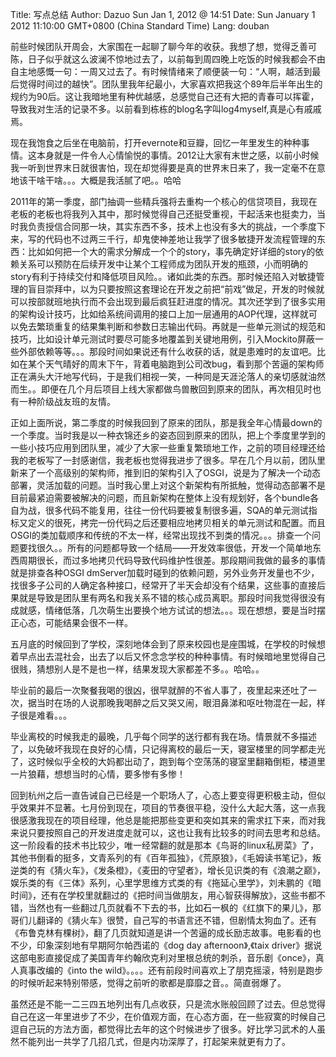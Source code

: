 Title: 写点总结
Author: Dazuo Sun
Jan 1, 2012 @ 14:51
Date: Sun January 1 2012 11:10:00 GMT+0800 (China Standard Time)
Lang: douban


   前些时候团队开周会，大家围在一起聊了聊今年的收获。我想了想，觉得乏善可陈，日子似乎就这么波澜不惊地过去了，以前每到周四晚上吃饭的时候我都会不由自主地感慨一句：一周又过去了。有时候情绪来了顺便装一句：“人啊，越活到最后觉得时间过的越快”。团队里我年纪最小，大家喜欢把我这个89年后半年出生的规约为90后。这让我暗地里有种优越感，总感觉自己还有大把的青春可以挥霍，导致我对生活的记录不多。以前看到栋栋的blog名字叫log4myself,真是心有戚戚焉。

   现在我饱食之后坐在电脑前，打开evernote和豆瓣，回忆一年里发生的种种事情。这本身就是一件令人心情愉悦的事情。2012让大家有末世之感，以前小时候我一听到世界末日就很害怕，现在却觉得要是真的世界末日来了，我一定毫不在意地该干啥干啥。。。大概是我活腻了吧。。哈哈
   
   2011年的第一季度，部门抽调一些精兵强将去重构一个核心的信贷项目，我现在老板的老板也将我列入其中，那时候觉得自己还挺受重视，干起活来也挺卖力，当时我负责授信合同那一块，其实东西不多，技术上也没有多大的挑战，一个季度下来，写的代码也不过两三千行，却鬼使神差地让我学了很多敏捷开发流程管理的东西：比如如何把一个大的需求分解成一个个的story，事先确定好详细的story的依赖关系可以预防在后续开发中让某个工程师成为团队开发的瓶颈，小而明确的story有利于持续交付和降低项目风险。。诸如此类的东西。那时候还陷入对敏捷管理的盲目崇拜中，以为只要按照这套理论在开发之前把“前戏”做足，开发的时候就可以按部就班地执行而不会出现到最后疯狂赶进度的情况。其次还学到了很多实用的架构设计技巧，比如给系统间调用的接口上加一层通用的AOP代理，这样就可以免去繁琐重复的结果集判断和参数日志输出代码。再就是一些单元测试的规范和技巧，比如设计单元测试时要尽可能多地覆盖到关键地用例，引入Mockito屏蔽一些外部依赖等等。。。那段时间如果说还有什么收获的话，就是患难时的友谊吧。比如在某个天气晴好的周末下午，背着电脑跑到公司改bug，看到那个苦逼的架构师正在满头大汗地写代码，于是我们相视一笑，一种同是天涯沦落人的亲切感就油然而生。。即便在几个月后项目上线大家都做鸟兽散回到原来的团队，再次相见时也有一种阶级战友班的友情。
    
   正如上面所说，第二季度的时候我回到了原来的团队，那是我全年心情最down的一个季度。当时我是以一种衣锦还乡的姿态回到原来的团队，把上个季度里学到的一些小技巧应用到团队里，减少了大家一些重复繁琐地工作，之前的项目经理还给我的老板写了一封感谢信，我老板也觉得我进步了很多。早在几个月以前，团队里新来了一个高级别的架构师，推到旧的架构引入了OSGI，说是为了解决一个动态部署，灵活加载的问题。当时我心里上对这个新架构有所抵触，觉得动态部署不是目前最紧迫需要被解决的问题，而且新架构在整体上没有规划好，各个bundle各自为战，很多代码不能复用，往往一份代码要被复制很多遍，SQA的单元测试指标又定义的很死，拷完一份代码之后还要相应地拷贝相关的单元测试和配置。而且OSGI的类加载顺序和传统的不太一样，经常出现找不到类的情况。。。排查一个问题要找很久。。所有的问题都导致一个结局——开发效率很低，开发一个简单地东西周期很长，而过多地拷贝代码导致代码维护性很差。那段期间我做的最多的事情就是排查各种OSGI dmServer加载时碰到的依赖问题，另外业务开发量也不少，找很多子公司的人确定各种接口，经常开了半天会却没有个结果，这些事的直接后果就是导致是团队里有两名和我关系不错的核心成员离职。那段时间我觉得很没有成就感，情绪低落，几次萌生出要换个地方试试的想法。。。现在想想，要是当时摆正心态，可能结果会很不一样。
    
   五月底的时候回到了学校，深刻地体会到了原来校园也是座围城，在学校的时候想着早点出去混社会，出去了以后又怀念念学校的种种事情。有时候暗地里觉得自己很贱，猜想别人是不是也一样，结果发现大家都差不多。。哈哈。。
    
   毕业前的最后一次聚餐我喝的很凶，很早就醉的不省人事了，夜里起来还吐了一次，据当时在场的人说那晚我喝醉之后又哭又闹，眼泪鼻涕和呕吐物混在一起，样子很是难看。。。
    
   毕业离校的时候我走的最晚，几乎每个同学的送行都有我在场。情景就不多描述了，以免破坏我现在良好的心情，只记得离校的最后一天，寝室楼里的同学都走光了，这时候似乎全校的大妈都出动了，跑到每个空荡荡的寝室里翻箱倒柜，楼道里一片狼藉，想想当时的心情，要多惨有多惨！
    
   回到杭州之后一直告诫自己已经是一个职场人了，心态上要变得更积极主动，但似乎效果并不显著。七月份到现在，项目的节奏很平稳，没什么大起大落，这一点我很感激我现在的项目经理，他总是能把那些变更和突如其来的需求扛下来，而对我来说只要按照自己的开发进度走就可以，这也让我有比较多的时间去思考和总结。这一阶段看的技术书比较少，唯一经常翻的就是那本《鸟哥的linux私房菜》了，其他书倒看的挺多，文青系列的有《百年孤独》，《荒原狼》，《毛姆读书笔记》，叛逆类的有《猜火车》，《发条橙》，《麦田的守望者》，增长见识类的有《浪潮之巅》，娱乐类的有《三体》系列，心里学思维方式类的有《拖延心里学》，刘未鹏的《暗时间》，还有在学校里就翻过的《把时间当做朋友，用心智获得解放》，这些书都不错，当然也有一些翻过几页就看不下去的书，比如石一枫的《红旗下的果儿》，那哥们儿翻译的《猜火车》很赞，自己写的书语言还不错，但剧情太狗血了。还有《布鲁克林有棵树》，翻了几页就知道是讲一个苦逼的成长励志故事。电影看的也不少，印象深刻地有早期阿尔帕西诺的《dog day afternoon》,《taix driver》据说这部电影直接促成了美国青年约翰欣克利对里根总统的刺杀，音乐剧《once》，真人真事改编的《into the wild》。。。。还有前段时间喜欢上了朋克摇滚，特别是跑步的时候听起来特别带感，觉得之前听的歌都是靡靡之音。。简直弱爆了。
     
     
   虽然还是不能一二三四五地列出有几点收获，只是流水账般回顾了过去。但总觉得自己在这一年里进步了不少，在价值观方面，在心态方面，在一些寂寞的时候自己逗自己玩的方法方面，都觉得比去年的这个时候进步了很多。好比学习武术的人虽然不能列出一共学了几招几式，但是内功深厚了，打起架来就更有力了。
    